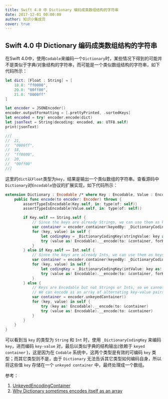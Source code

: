 ```yaml
---
title: Swift 4.0 中 Dictionary 编码成类数组结构的字符串
date: 2017-12-01 00:00:00
author: 知识小集成员
cover: true
---
```


Swift 4.0 中 Dictionary 编码成类数组结构的字符串
----

在Swift 4.0中，使用`Codable`来编码一个`Dictionary`时，某些情况下得到的可能并不是类似于字典/对象结构的字符串，而可能是一个类似数组结构的字符串，如下代码所示：

```swift
let dict: [Float : String] = [
    18.0: "ff0000",
    20.0: "00ff00",
    21.0: "0000ff"
]

let encoder = JSONEncoder()
encoder.outputFormatting = [.prettyPrinted, .sortedKeys]
let encoded = try! encoder.encode(dict)
let jsonText = String(decoding: encoded, as: UTF8.self)
print(jsonText)

//[
//  21,
//  "0000ff",
//  18,
//  "ff0000",
//  20,
//  "00ff00"
//]
```

这里的`dict`以`Float`类型为`key`，结果是输出一个类似数组的字符串。查看源码中`Dictionary`对`Encodable`协议的扩展实现，如下代码所示：

```swift
extension Dictionary : Encodable /* where Key : Encodable, Value : Encodable */ {
    public func encode(to encoder: Encoder) throws {
        assertTypeIsEncodable(Key.self, in: type(of: self))
        assertTypeIsEncodable(Value.self, in: type(of: self))

        if Key.self == String.self {
            // Since the keys are already Strings, we can use them as keys directly.
            var container = encoder.container(keyedBy: _DictionaryCodingKey.self)
            for (key, value) in self {
                let codingKey = _DictionaryCodingKey(stringValue: key as! String)!
                try (value as! Encodable).__encode(to: &container, forKey: codingKey)
            }
        } else if Key.self == Int.self {
            // Since the keys are already Ints, we can use them as keys directly.
            var container = encoder.container(keyedBy: _DictionaryCodingKey.self)
            for (key, value) in self {
                let codingKey = _DictionaryCodingKey(intValue: key as! Int)!
                try (value as! Encodable).__encode(to: &container, forKey: codingKey)
            }
        } else {
            // Keys are Encodable but not Strings or Ints, so we cannot arbitrarily convert to keys.
            // We can encode as an array of alternating key-value pairs, though.
            var container = encoder.unkeyedContainer()
            for (key, value) in self {
                try (key as! Encodable).__encode(to: &container)
                try (value as! Encodable).__encode(to: &container)
            }
        }
    }
}
```

可以看到当 `key` 的类型为 `String` 和 `Int` 时，使用 `_DictionaryCodingKey` 来编码 `key`，进而编码 `key-value` 对，最后以类似字典的结构输出(依赖于 `keyed container` )，这是因为在 `Codable` 系统中，这两个类型是有效的可编码 `key` 类型；而其它类型则不是，由于 `Dictionary` 无法告诉其它类型如何编码自身，所以将这些值 `key` 存储在一个 `unkeyed container` 中，最终处理成一个数组。

参考：

1. [UnkeyedEncodingContainer](https://developer.apple.com/documentation/swift/unkeyedencodingcontainer)
2. [Why Dictionary sometimes encodes itself as an array](https://oleb.net/blog/2017/12/dictionary-codable-array/)